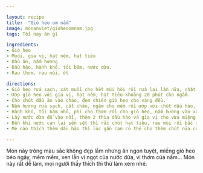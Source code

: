 ```yaml
---

layout: recipe
title:  "Giò heo om nấm"
image: monanviet/gioheoomnam.jpg
tags: Tối nay ăn gì

ingredients:
- Giò heo
- Muối, gia vị, hạt nêm, hạt tiêu
- Dầu ăn, nấm hương
- Dầu hào, hành khô, tỏi băm, nước dừa.
- Rau thơm, rau mùi, ớt

directions:
- Giò heo rửa sạch, xát muối cho hết mùi hôi rồi rửa lại lần nữa, chặt thành khúc vừa ăn.
- Ướp giò heo với gia vị, hạt nêm, hạt tiêu khoảng 20 phút cho ngấm.
- Cho chút dầu ăn vào chảo, đem chiên giò heo cho vàng đều.
- Nấm hương rửa sạch, cắt chân, ngâm cho mềm rồi ướp với chút dầu hào, hạt tiêu cho ngấm.
- Hành khô, tỏi băm nhỏ, phi cho thơm rồi cho giò heo, nấm hương vào xào sơ qua.
- Lấy nước dừa đổ vào nồi, thêm 2 thìa dầu hào và gia vị cho vừa miệng rồi om giò heo cho mềm.
- Đến khi nước cạn lại sền sệt thì rắc chút hạt tiêu, rau mùi rồi bắc xuống ăn nóng.
- Mẹ nào thích thêm dầu hào thì lúc gần cạn có thể cho thêm chút nữa cũng được nhé, thích ăn cay có thể thêm chút ớt tươi xắt nhỏ.

---
```


Món này trông màu sắc không đẹp lắm nhưng ăn ngon tuyệt, miếng giò heo béo ngậy, mềm mềm, xen lẫn vị ngọt của nước dừa, vị thơm của nấm...
Món này rất dễ làm, mọi người thấy thích thì thử làm xem nhé. 